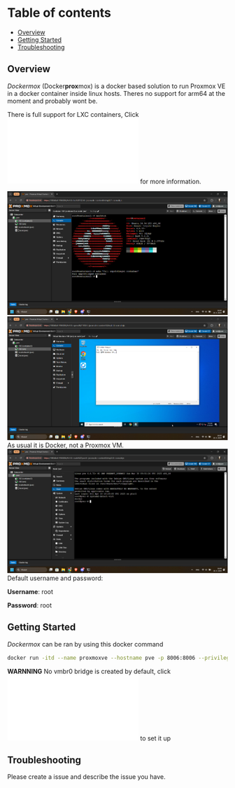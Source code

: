 # Table of contents
- [Overview](#overview)
- [Getting Started](#getting-started)
- [Troubleshooting](#troubleshooting)

## Overview
*Dockermox* (Docker**prox**mox) is a docker based solution to run Proxmox VE in a docker container inside linux hosts. Theres no support for arm64 at the moment and probably wont be.


There is full support for LXC containers, Click ![here](./lxc/main.md) for more information.

![Screenshot of dockermox](./showcase_container_1.png)
![Screenshot of dockermox](./showcase_vm_1.png)
As usual it is Docker, not a Proxmox VM.
![Screenshot of dockermox](./showcase.png)
Default username and password:

**Username**: root 

**Password**: root

## Getting Started
*Dockermox* can be ran by using this docker command
```bash
docker run -itd --name proxmoxve --hostname pve -p 8006:8006 --privileged rtedpro/proxmox:8.4.x
```

**WARNNING** No vmbr0 bridge is created by default, click ![here](./vmbr0/README.md) to set it up

## Troubleshooting
Please create a issue and describe the issue you have.
